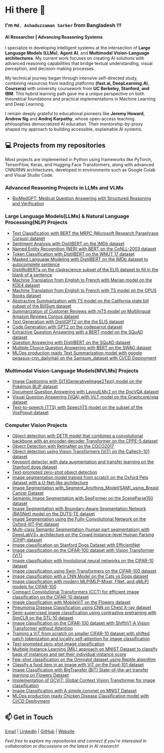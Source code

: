 # Hi there 👋
### I'm `Md. Ashaduzzaman Sarker` from Bangladesh !!!
#### AI Researcher | Advancing Reasoning Systems

I specialize in developing intelligent systems at the intersection of **Large Language Models (LLMs)**, **Agent AI**, and **Multimodal Vision-Language architectures**. My current work focuses on creating AI solutions with advanced reasoning capabilities that bridge textual understanding, visual perception, and decision-making processes.

My technical journey began through intensive self-directed study, combining resources from leading platforms **(fast.ai, DeepLearning.AI, Coursera)** with university coursework from **UC Berkeley, Stanford, and IBM**. This hybrid learning path gave me a unique perspective on both theoretical foundations and practical implementations in Machine Learning and Deep Learning.

I remain deeply grateful to educational pioneers like **Jeremy Howard**, **Andrew Ng** and **Andrej Karpathy**, whose open-access teaching philosophies democratized AI education. Their mentorship-by-proxy shaped my approach to building accessible, explainable AI systems.


## 💻 Projects from my repositories
Most projects are implemented in Python using frameworks like PyTorch, TensorFlow, Keras, and Hugging Face Transformers, along with advanced CNN/RNN architectures, developed in environments such as Google Colab and Visual Studio Code.

### Advanced Reasoning Projects in LLMs and VLMs
- [BioMedGPT: Medical Question Answering with Structured Reasoning and Verification](https://github.com/ashaduzzaman-sarker/Advancing-Reasoning-Projects-in-LLMs-and-VLMs/tree/main/BioMed_GPT)

### Large Language Models(LLMs) & Natural Language Processing(NLP) Projects
- [Text Classification with BERT the MRPC (Microsoft Research Paraphrase Corpus) dataset](https://github.com/ashaduzzaman-sarker/Natural-Language-Processing-NLP/blob/main/0.%20Text%20Classification/Text_Classification_on_MRPC_Dataset_(PyTorch).ipynb)
- [Sentiment Analysis with DistilBERT on the IMDb dataset](https://github.com/ashaduzzaman-sarker/Natural-Language-Processing-NLP/blob/main/0.%20Text%20Classification/Text_Classification_on_the_IMDb_dataset_(PyTorch).ipynb)
- [Named Entity Recognition (NER) with BERT on the CoNLL-2003 dataset](https://github.com/ashaduzzaman-sarker/Natural-Language-Processing-NLP/blob/main/1.%20Token%20classification/Token_Classification_or_Named_entity_recognition_NER_on_CoNLL-2003_(PyTorch).ipynb)
- [Token Classification with DistilBERT on the WNUT 17 dataset](https://github.com/ashaduzzaman-sarker/Natural-Language-Processing-NLP/blob/main/1.%20Token%20classification/Token_classification_or_Named_Entity_Recognition_NER_on_wnut_(PyTorch).ipynb)
- [Masked Language Modeling with DistilBERT on the IMDb dataset to autocomplete sentence](https://github.com/ashaduzzaman-sarker/Natural-Language-Processing-NLP/blob/main/2.%20Masked%20language%20modeling/Masked_language_modeling_with_DistilBERT_on_the_IMDb_dataset_(PyTorch).ipynb)
- [DistilRoBERTa on the r/askscience subset of the ELI5 dataset to fill in the blank of a sentence](https://github.com/ashaduzzaman-sarker/Natural-Language-Processing-NLP/blob/main/2.%20Masked%20language%20modeling/Masked_language_modeling_with_DistilRoBERTa_on_ELI5_dataset_(PyTorch).ipynb)
- [Machine Translation from English to French with Marian model on the KDE4 dataset](https://github.com/ashaduzzaman-sarker/Natural-Language-Processing-NLP/blob/main/3.%20Translation/Machine_Translation_with_Marian_model_on_KDE4_dataset_(PyTorch).ipynb)
- [Machine Translation from English to French with T5 model on the OPUS Books dataset](https://github.com/ashaduzzaman-sarker/Natural-Language-Processing-NLP/blob/main/3.%20Translation/Machine_Translation_with_T5_on_OPUS_dataset_(PyTorch).ipynb)
- [Abstractive Summarization with T5 model on the California state bill subset of the BillSum dataset](https://github.com/ashaduzzaman-sarker/Natural-Language-Processing-NLP/blob/main/4.%20Summarization/Text_Summarization_with_T5_on_BillSum_Dataset_(PyTorch).ipynb)
- [Summarization of Customer Reviews with mT5 model on Multilingual Amazon Reviews Corpus dataset](https://github.com/ashaduzzaman-sarker/Natural-Language-Processing-NLP/blob/main/4.%20Summarization/Text_Summarization_with_mT5_model_on_Amazon_Reviews_(PyTorch).ipynb)
- [Text Generation with DistilGPT2 on the the ELI5 dataset](https://github.com/ashaduzzaman-sarker/Natural-Language-Processing-NLP/blob/main/5.%20Casual%20Language%20modeling/Causal_language_modeling_with_DistilGPT2_on_the_ELI5_dataset_(PyTorch).ipynb)
- [Code Generation with GPT2 on the codeparrot dataset](https://github.com/ashaduzzaman-sarker/Natural-Language-Processing-NLP/blob/main/5.%20Casual%20Language%20modeling/Causal_language_modeling_with_GPT2_on_the_codeparrot_dataset_(PyTorch).ipynb)
- [Extractive Question Answering with a BERT model on the SQuAD dataset](https://github.com/ashaduzzaman-sarker/Natural-Language-Processing-NLP/blob/main/6.%20Question%20Answering/Question_answering_with_BERT_on_SQuAD_Dataset_(PyTorch).ipynb) 
- [Question Answering with DistilBERT on the SQuAD dataset](https://github.com/ashaduzzaman-sarker/Natural-Language-Processing-NLP/blob/main/6.%20Question%20Answering/Question_answering_with_DistilBERT_on_SQuAD_Dataset_(PyTorch).ipynb)
- [Multiple Choice Question Answering with BERT on the SWAG dataset](https://github.com/ashaduzzaman-sarker/Natural-Language-Processing-NLP/blob/main/7.%20Multiple%20choice/Multiple_choice_with_BERT_on_SWAG_dataset_(PyTorch).ipynb)
- [MLOps production ready Text Summarization model with google pegasus-cnn_dailymail on the Samsum_dataset with CI/CD Deployment](https://github.com/ashaduzzaman-sarker/MLOps-Production-Ready-NLP-Project-Text-Summarization/blob/main/research/Text_Summarization.ipynb)

### Multimodal Vision-Language Models(MVLMs) Projects
- [Image Captioning with GIT(GenerativeImage2Text) model on the Pokémon BLIP dataset](https://github.com/ashaduzzaman-sarker/Multimodal-Vision-Language-Models/blob/main/0.%20Image%20captioning/Fine_tuning_GIT_image_captioning_model_on_the_Pok%C3%A9mon_BLIP_dataset_(PyTorch).ipynb)
- [Document Question Answering with LayoutLMv2 on the DocVQA dataset](https://github.com/ashaduzzaman-sarker/Multimodal-Vision-Language-Models/blob/main/1.%20Document%20Question%20Answering%20(DocVQA)/Fine_tune_LayoutLMv2_Document_Question_Answering_on_the_DocVQA_dataset_(PyTorch).ipynb)
- [Visual Question Answering (VQA) with ViLT model on the Graphcore/vqa dataset](https://github.com/ashaduzzaman-sarker/Multimodal-Vision-Language-Models/blob/main/2.%20Visual%20Question%20Answering%20(VQA)/Fine_tune_a_Visual_Question_Answering_(VQA)_model_ViLT_on_the_Graphcore_vqa_dataset_(PyTorch).ipynb)
- [Text-to-speech (TTS) with SpeechT5 model on the subset of the VoxPopuli dataset](https://github.com/ashaduzzaman-sarker/Multimodal-Vision-Language-Models/blob/main/3.%20Text-to-speech%20(TTS)/Fine_tune_SpeechT5_for_Text_to_speech_(TTS)_task_on_the_VoxPopuli_dataset_(PyTorch).ipynb)

### Computer Vision Projects
- [Object detection with DETR model that combines a convolutional backbone with an encoder-decoder Transformer on the CPPE-5 dataset](https://github.com/ashaduzzaman-sarker/Computer-Vision-CV-Projects/blob/main/2.%20Object%20detection/Finetune_DETR_on_the_CPPE_5_dataset_for_object_detection_task_(PyTorch).ipynb)
- [Object Detection with RetinaNet on the COCO2017](https://github.com/ashaduzzaman-sarker/Computer-Vision-CV-Projects/blob/main/2.%20Object%20detection/Object_Detection_with_RetinaNet.ipynb)
- [Object detection using Vision Transformers (ViT) on the Caltech-101 dataset](https://github.com/ashaduzzaman-sarker/Computer-Vision-CV-Projects/blob/main/2.%20Object%20detection/Object_detection_with_Vision_Transformers_(ViT).ipynb)
- [Keypoint detector with data augmentation and transfer learning on the Stanford dogs dataset](https://github.com/ashaduzzaman-sarker/Computer-Vision-CV-Projects/blob/main/2.%20Object%20detection/Keypoint_Detection_with_Transfer_Learning.ipynb)
- [Text-prompted zero-shot object detection](https://github.com/ashaduzzaman-sarker/Computer-Vision-CV-Projects/blob/main/2.%20Object%20detection/Text_prompted_zero_shot_object_detection_by_hand_(PyTorch).ipynb)
- [Image segmentation model trained from scratch on the Oxford Pets dataset with a U-Net-like architecture](https://github.com/ashaduzzaman-sarker/Computer-Vision-CV-Projects/blob/main/1.%20Image%20Segmentation/Image_segmentation_with_a_U_Net_architecture.ipynb)
- [Image Segmentation with_Segment_Anything_Model(SAM)_using_Breast Cancer Dataset](https://github.com/ashaduzzaman-sarker/Computer-Vision-CV-Projects/blob/main/1.%20Image%20Segmentation/Fine_tuning_Segment_Anything_Model_(SAM)_using_Keras_and_%F0%9F%A4%97_Transformers.ipynb)
- [Semantic Image Segmentation with SegFormer on the SceneParse150 dataset](https://github.com/ashaduzzaman-sarker/Computer-Vision-CV-Projects/blob/main/1.%20Image%20Segmentation/Finetune_SegFormer_on_the_SceneParse150_dataset_for_Segmentation_(PyTorch).ipynb)
- [Image Segmentation with Boundary-Aware Segmentation Network (BASNet) model on the DUTS-TE dataset](https://github.com/ashaduzzaman-sarker/Computer-Vision-CV-Projects/blob/main/1.%20Image%20Segmentation/Highly_accurate_boundaries_segmentation_using_BASNet.ipynb)
- [Image Segmentation using the Fully-Convolutional Network on the Oxford-IIIT-Pet dataset](https://github.com/ashaduzzaman-sarker/Computer-Vision-CV-Projects/blob/main/1.%20Image%20Segmentation/Image_Segmentation_using_Composable_Fully_Convolutional_Networks.ipynb)
- [Multi-class Semantic Segmentation (human part segmentation) with DeepLabV3+ architecture on the Crowd Instance-level Human Parsing (CIHP) dataset](https://github.com/ashaduzzaman-sarker/Computer-Vision-CV-Projects/blob/main/1.%20Image%20Segmentation/Multiclass_semantic_segmentation_using_DeepLabV3%2B.ipynb)
- [Image classification on Stanford Dogs Dataset with EfficientNet](https://github.com/ashaduzzaman-sarker/Computer-Vision-CV-Projects/blob/main/0.%20Image%20Classification/Image_classification_on_Stanford_Dogs_Dataset_via_fine_tuning_with_EfficientNet_TF.ipynb)
- [Image classification on the CIFAR-100 dataset with Vision Transformer (ViT)](https://github.com/ashaduzzaman-sarker/Computer-Vision-CV-Projects/blob/main/0.%20Image%20Classification/Image_classification_on_the_CIFAR_100_dataset_with_Vision_Transformer_(ViT)_from_Scratch_(Keras).ipynb)
- [Image classification with Involutional neural networks on the CIFAR-10 dataset](https://github.com/ashaduzzaman-sarker/Computer-Vision-CV-Projects/blob/main/0.%20Image%20Classification/Image_classification_with_Involutional_neural_networks.ipynb)
- [Image classification using Swin Transformers on the CIFAR-100 dataset](https://github.com/ashaduzzaman-sarker/Computer-Vision-CV-Projects/blob/main/0.%20Image%20Classification/Image_classification_with_Swin_Transformers.ipynb)
- [Image classification with a CNN Model on the Cats vs Dogs dataset](https://github.com/ashaduzzaman-sarker/Computer-Vision-CV-Projects/blob/main/0.%20Image%20Classification/Image_classification_with_a_CNN_Model_on_the_Cats_vs_Dogs_dataset_TF.ipynb)
- [Image classification with modern MLP(MLP-Mixer, FNet, and gMLP) models for CIFAR-100](https://github.com/ashaduzzaman-sarker/Computer-Vision-CV-Projects/blob/main/0.%20Image%20Classification/Image_classification_with_modern_MLP(MLP_Mixer%2C_FNet%2C_and_gMLP)_models_for_CIFAR_100_using_Keras%20(1).ipynb)
- [Compact Convolutional Transformers (CCT) for efficient image classification on the CIFAR-10 dataset](https://github.com/ashaduzzaman-sarker/Computer-Vision-CV-Projects/blob/main/0.%20Image%20Classification/Implementation_of_Compact_Convolutional_Transformers_(CCT)_on_the_CIFAR_10_dataset.ipynb)
- [Image classification with MobileViT on the Flowers dataset](https://github.com/ashaduzzaman-sarker/Computer-Vision-CV-Projects/blob/main/0.%20Image%20Classification/MobileViT_A_mobile_friendly_Transformer_based_model_for_image_classification.ipynb)
- [Pneumonia Disease Classification using CNN on Chest X-ray dataset](https://github.com/ashaduzzaman-sarker/Computer-Vision-CV-Projects/blob/main/0.%20Image%20Classification/Pneumonia_Classification_using_CNN_on_TPU.ipynb)
- [Semi-supervised image classification using contrastive pretraining with SimCLR on the STL-10 dataset](https://github.com/ashaduzzaman-sarker/Computer-Vision-CV-Projects/blob/main/0.%20Image%20Classification/Semi_supervised_image_classification_using_contrastive_pretraining_with_SimCLR%20(1).ipynb)
- [Image classification on the CIFAR-100 dataset with ShiftViT-A Vision Transformer without Attention](https://github.com/ashaduzzaman-sarker/Computer-Vision-CV-Projects/blob/main/0.%20Image%20Classification/ShiftViT_A_Vision_Transformer_without_Attention.ipynb)
- [Training a ViT from scratch on smaller CIFAR-10 dataset with shifted patch tokenization and locality self-attention for image classification](https://github.com/ashaduzzaman-sarker/Computer-Vision-CV-Projects/blob/main/0.%20Image%20Classification/Training_a_ViT_from_scratch_on_smaller_datasets_with_shifted_patch_tokenization_and_locality_self_attention.ipynb)
- [Text-prompted zero-shot image classification](https://github.com/ashaduzzaman-sarker/Computer-Vision-CV-Projects/blob/main/0.%20Image%20Classification/Zero_shot_image_classification_(PyTorch).ipynb)
- [Multiple Instance Learning (MIL) approach on MNIST Dataset to classify bags of instances and get their individual instance score](https://github.com/ashaduzzaman-sarker/Computer-Vision-CV-Projects/blob/main/0.%20Image%20Classification/Classification_on_MNIST_dataset_using_Attention_based_Deep_Multiple_Instance_Learning_(MIL)_Keras.ipynb)
- [Few-shot classification on the Omniglot dataset using Reptile algorithm](https://github.com/ashaduzzaman-sarker/Computer-Vision-CV-Projects/blob/main/0.%20Image%20Classification/Few_shot_classification_on_the_Omniglot_dataset_using_Reptile.ipynb)
- [Classify a food item in an image with ViT on the Food-101 dataset](https://github.com/ashaduzzaman-sarker/Computer-Vision-CV-Projects/blob/main/0.%20Image%20Classification/Fine_tune_ViT_on_the_Food_101_dataset_to_classify_a_food_item_in_an_image_(PyTorch).ipynb)
- [Image Classification with BigTransfer (BiT) State-of-the-art transfer learning on Flowers Dataset](https://github.com/ashaduzzaman-sarker/Computer-Vision-CV-Projects/blob/main/0.%20Image%20Classification/Image_Classification_using_BigTransfer_(BiT).ipynb)
- [Implementation of GCViT: Global Context Vision Transformer for image classification](https://github.com/ashaduzzaman-sarker/Computer-Vision-CV-Projects/blob/main/0.%20Image%20Classification/Image_Classification_using_Global_Context_Vision_Transformer_(GCViT).ipynb)
- [Image Classification with A simple convnet on MNIST Dataset](https://github.com/ashaduzzaman-sarker/Computer-Vision-CV-Projects/blob/main/0.%20Image%20Classification/Image_Classification_with_A_simple_convnet_on_MNIST_Dataset_using_TF.ipynb)
- [MLOps production ready Chicken Disease Classification model with CI/CD Deployment](https://github.com/ashaduzzaman-sarker/MLOps-Production-Ready-Computer-Vision-Project-Chicken-Disease-Classification)


## 📫 Get in Touch

[Email](ashaduzzaman.sarker@bracu.ac.bd) | [LinkedIn](https://www.linkedin.com/in/ashaduzzaman-sarker-piash/) | [GitHub](https://github.com/ashaduzzaman-sarker) | [Website](http://ashaduzzaman-sarker.github.io/)


*Feel free to explore my repositories and connect if you're interested in collaboration or discussions on the latest in AI research!*
